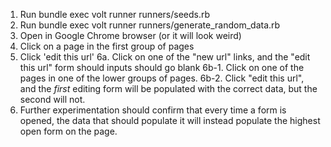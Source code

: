 1. Run bundle exec volt runner runners/seeds.rb
2. Run bundle exec volt runner runners/generate_random_data.rb
3. Open in Google Chrome browser (or it will look weird)
4. Click on a page in the first group of pages
5. Click 'edit this url'
6a. Click on one of the "new url" links, and the "edit this url" form should inputs should go blank
6b-1. Click on one of the pages in one of the lower groups of pages.
6b-2. Click "edit this url", and the *first* editing form will be populated with the correct data, but the second will not.
7. Further experimentation should confirm that every time a form is opened, the data that should populate it will instead populate the highest open form on the page.
